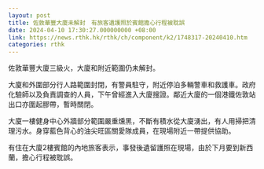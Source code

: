```yaml
---
layout: post
title: 佐敦華豐大廈未解封　有旅客遺護照於賓館擔心行程被耽誤
date: 2024-04-10 17:30:27.000000000 +08:00
link: https://news.rthk.hk/rthk/ch/component/k2/1748317-20240410.htm
categories: rthk
---
```


佐敦華豐大廈三級火，大廈和附近範圍仍未解封。

大廈和外圍部分行人路範圍封閉，有警員駐守，附近停泊多輛警車和救護車。政府化驗師以及負責調查的人員，下午曾經進入大廈搜證。鄰近大廈的一個港鐵佐敦站出口亦圍起膠帶，暫時關閉。

大廈一樓健身中心外牆部分範圍嚴重燻黑，不斷有積水從大廈湧出，有人用掃把清理污水。身穿藍色背心的油尖旺區關愛隊成員，在現場附近一帶提供協助。

有住在大廈2樓賓館的內地旅客表示，事發後遺留護照在現場，由於下月要到新西蘭，擔心行程被耽誤。
